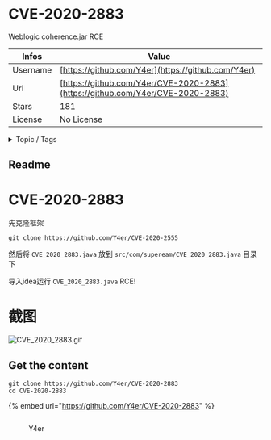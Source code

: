 # CVE-2020-2883

Weblogic coherence.jar RCE

| Infos    | Value                                                              |
| -------- | -------------------------------------------------------------------|
| Username | [https://github.com/Y4er](https://github.com/Y4er) |
| Url      | [https://github.com/Y4er/CVE-2020-2883](https://github.com/Y4er/CVE-2020-2883)                                               |
| Stars    | 181                                                          |
| License  | No License                                                        |

<details>

<summary>Topic / Tags</summary>

* cve-2020-2883* java* rce* weblogic

</details>

## Readme

# CVE-2020-2883
先克隆框架
```
git clone https://github.com/Y4er/CVE-2020-2555
```

然后将 `CVE_2020_2883.java` 放到 `src/com/supeream/CVE_2020_2883.java` 目录下

导入idea运行 `CVE_2020_2883.java` RCE!

# 截图
![CVE_2020_2883.gif](./CVE_2020_2883.gif)



## Get the content

```
git clone https://github.com/Y4er/CVE-2020-2883
cd CVE-2020-2883
```

{% embed url="https://github.com/Y4er/CVE-2020-2883" %}

<figure><img src="https://avatars.githubusercontent.com/u/40487319?v=4" alt=""><figcaption><p>Y4er</p></figcaption></figure>
